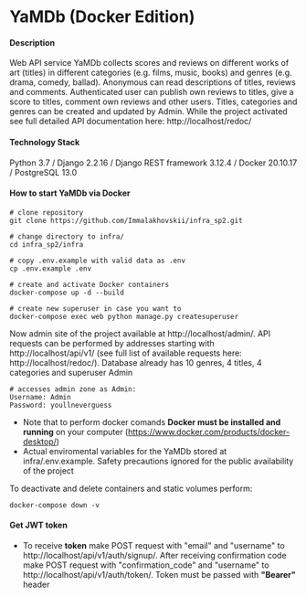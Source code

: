 # YaMDb (Docker Edition) #

#### Description ####
Web API service YaMDb collects scores and reviews on different works of art (titles) in different categories (e.g. films, music, books) and genres (e.g. drama, comedy, ballad). Anonymous can read descriptions of titles, reviews and comments. Authenticated user can publish own reviews to titles, give a score to titles, comment own reviews and other users. Titles, categories and genres can be created and updated by Admin. While the project activated see full detailed API documentation here: http://localhost/redoc/

#### Technology Stack ####
Python 3.7 / Django 2.2.16 / Django REST framework 3.12.4 / Docker 20.10.17 / PostgreSQL 13.0

#### How to start YaMDb via Docker ####
```
# clone repository
git clone https://github.com/Immalakhovskii/infra_sp2.git

# change directory to infra/
cd infra_sp2/infra

# copy .env.example with valid data as .env
cp .env.example .env

# create and activate Docker containers
docker-compose up -d --build

# create new superuser in case you want to
docker-compose exec web python manage.py createsuperuser    
```
Now admin site of the project available at http://localhost/admin/. API requests can be performed by addresses starting with http://localhost/api/v1/ (see full list of available requests here: http://localhost/redoc/). Database already has 10 genres, 4 titles, 4 categories and superuser Admin
```
# accesses admin zone as Admin:
Username: Admin
Password: youllneverguess
``` 
- Note that to perform docker comands **Docker must be installed and running** on your computer (https://www.docker.com/products/docker-desktop/)
- Actual enviromental variables for the YaMDb stored at infra/.env.example. Safety precautions ignored for the public availability of the project

To deactivate and delete containers and static volumes perform:
```
docker-compose down -v
```

#### Get JWT token ####
- To receive **token** make POST request with "email" and "username" to http://localhost/api/v1/auth/signup/. After receiving confirmation code make POST request with "confirmation_code" and "username" to http://localhost/api/v1/auth/token/. Token must be passed with **"Bearer"** header
